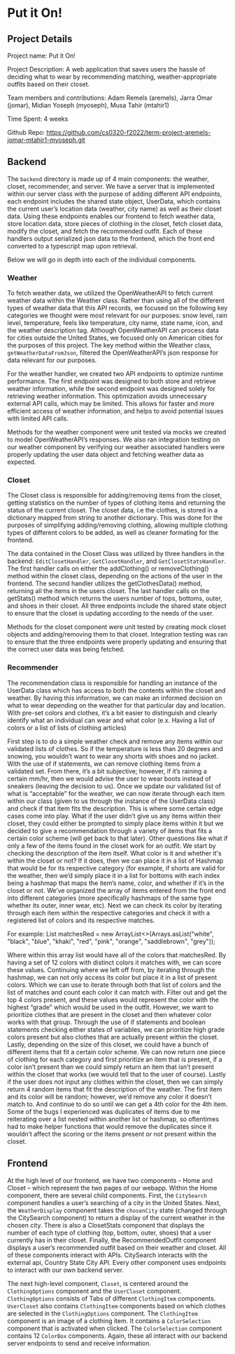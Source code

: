 # Put it On!

## Project Details
Project name: Put it On!

Project Description: A web application that saves users the hassle of deciding what to wear by recommending matching, weather-appropriate outfits based on their closet. 

Team members and contributions: Adam Remels (aremels), Jarra Omar (jomar), Midian Yoseph (myoseph), Musa Tahir (mtahir1) 

Time Spent: 4 weeks

Github Repo: https://github.com/cs0320-f2022/term-project-aremels-jomar-mtahir1-myoseph.git 

## Backend 
The `backend` directory is made up of 4 main components: the weather, closet, recommender, and server. We have a server that is implemented within our server class with the purpose of adding different API endpoints, each endpoint includes the shared state object, UserData, which contains the current user’s location data (weather, city name) as well as their closet data. Using these endpoints enables our frontend to fetch weather data, store location data, store pieces of clothing in the closet, fetch closet data, modify the closet, and fetch the recommended outfit. Each of these handlers output serialized json data to the frontend, which the front end converted to a typescript map upon retrieval.

Below we will go in depth into each of the individual components.  

### Weather
To fetch weather data, we utilized the OpenWeatherAPI to fetch current weather data within the Weather class. Rather than using all of the different types of weather data that this API records, we focused on the following key categories we thought were most relevant for our purposes: snow level, rain level, temperature, feels like temperature, city name, state name, icon, and the weather description tag. Although OpenWeatherAPI can process data for cities outside the United States, we focused only on American cities for the purposes of this project. The key method within the Weather class, `getWeatherDataFromJson`, filtered the OpenWeatherAPI’s json response for data relevant for our purposes.

For the weather handler, we created two API endpoints to optimize runtime performance. The first endpoint was designed to both store and retrieve weather information, while the second endpoint was designed solely for retrieving weather information. This optimization avoids unnecessary external API calls, which may be limited. This allows for faster and more efficient access of weather information, and helps to avoid potential issues with limited API calls. 

 Methods for the weather component were unit tested via mocks we created to model OpenWeatherAPI’s responses. We also ran integration testing on our weather component by verifying our weather associated handlers were properly updating the user data object and fetching weather data as expected. 

### Closet 
The Closet class is responsible for adding/removing items from the closet, getting statistics on the number of types of clothing items and returning the status of the current closet. The closet data, i.e the clothes, is stored in a dictionary mapped from string to another dictionary. This was done for the purposes of simplifying adding/removing clothing, allowing multiple clothing types of different colors to be added, as well as cleaner formating for the frontend. 

The data contained in the Closet Class was utilized by three handlers in the backend: `EditClosetHandler`, `GetClosetHandler`, and `GetClosetStatsHandler`. The first handler calls on either the addClothing() or removeClothing() method within the closet class, depending on the actions of the user in the frontend. The second handler utilizes the getClothesData() method, returning all the items in the users closet. The last handler calls on the getStats() method which returns the users number of tops, bottoms, outer, and shoes in their closet. All three endpoints include the shared state object to ensure that the closet is updating according to the needs of the user.  

Methods for the closet component were unit tested by creating mock closet objects and adding/removing them to that closet. Integration testing was ran to ensure that the three endpoints were properly updating and ensuring that the correct user data was being fetched. 

### Recommender

The recommendation class is responsible for handling an instance of the UserData class which has access to both the contents within the closet and weather. By having this information, we can make an informed decision on what to wear depending on the weather for that particular day and location. With pre-set colors and clothes, it’s a bit easier to distinguish and clearly identify what an individual can wear and what color (e.x. Having a list of colors or a list of lists of clothing articles)

First step is to do a simple weather check and remove any items within our validated lists of clothes. So if the temperature is less than 20 degrees and snowing, you wouldn’t want to wear any shorts with shoes and no jacket. With the use of if statements, we can remove clothing items from a validated set. From there, it’s a bit subjective; however, if it’s raining a certain mm/hr, then we would advise the user to wear boots instead of sneakers (leaving the decision to us). Once we update our validated list of what is “acceptable” for the weather, we can now iterate through each item within our class (given to us through the instance of the UserData class) and check if that item fits the description. This is where some certain edge cases come into play. What if the user didn’t give us any items within their closet, they could either be prompted to simply place items within it but we decided to give a recommendation through a variety of items that fits a certain color scheme (will get back to that later). Other questions like what if only a few of the items found in the closet work for an outfit. We start by checking the description of the item itself. What color is it and whether it's within the closet or not? If it does, then we can place it in a list of Hashmap that would be for its respective category (for example, if shorts are valid for the weather, then we’d simply place it in a list for bottoms with each index being a hashmap that maps the item’s name, color, and whether if it’s in the closet or not. We’ve organized the array of items entered from the front end into different categories (more specifically hashmaps of the same type whether its outer, inner wear, etc). Next we can check its color by iterating through each item within the respective categories and check it with a registered list of colors and its respective matches. 

For example: 
List<String> matchesRed = new ArrayList<>(Arrays.asList("white", "black", "blue", "khaki", "red", "pink", "orange", "saddlebrown", "grey"));

Where within this array list would have all of the colors that matchesRed. By having a set of 12 colors with distinct colors it matches with, we can score these values. Continuing where we left off from, by iterating through the hashmap, we can not only access its color but place it in a list of present colors. Which we can use to iterate through both that list of colors and the list of matches and count each color it can match with. Filter out and get the top 4 colors present, and these values would represent the color with the highest “grade” which would be used in the outfit. However, we want to prioritize clothes that are present in the closet and then whatever color works with that group. Through the use of if statements and boolean statements checking either states of variables, we can prioritize high grade colors present but also clothes that are actually present within the closet. Lastly, depending on the size of this closet, we could have a bunch of different items that fit a certain color scheme. We can now return one piece of clothing for each category and first prioritize an item that is present, if a color isn’t present than we could simply return an item that isn’t present within the closet that works (we would tell that to the user of course). Lastly if the user does not input any clothes within the closet, then we can simply return 4 random items that fit the description of the weather. The first item and its color will be random; however, we’d remove any color it doesn’t match to. And continue to do so until we can get a 4th color for the 4th item. 
Some of the bugs I experienced was duplicates of items due to me reiterating over a list nested within another list or hashmap, so oftentimes had to make helper functions that would remove the duplicates since it wouldn’t affect the scoring or the items present or not present within the closet.


## Frontend
At the high level of our frontend, we have two components – Home and Closet – which represent the two pages of our webapp. Within the Home component, there are several child components. First, the `CitySearch` component handles a user’s searching of a city in the United States. Next, the `WeatherDisplay` component takes the `chosenCity` state (changed through the CitySearch component) to return a display of the current weather in the chosen city. There is also a ClosetStats component that displays the number of each type of clothing (top, bottom, outer, shoes) that a user currently has in their closet. Finally, the RecommendedOutfit component displays a user’s recommended outfit based on their weather and closet. All of these components interact with APIs. CitySearch interacts with the external api, Country State City API. Every other component uses endpoints to interact with our own backend server.

The next high-level component, `Closet`, is centered around the `ClothingOptions` component and the `UserCloset` component. `ClothingOptions` consists of Tabs of different `ClothingItem` components. `UserCloset` also contains `ClothingItem` components based on which clothes are selected in the `ClothingOptions` component. The `ClothingItem` component is an image of a clothing item. It contains a `ColorSelection` component that is activated when clicked. The `ColorSelection` component contains 12 `ColorBox` components. Again, these all interact with our backend server endpoints to send and receive information.
